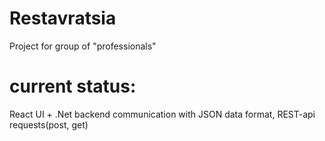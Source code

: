 # Restavratsia
Project for group of "professionals"

# current status:
React UI + .Net backend communication with JSON data format, REST-api requests(post, get)

